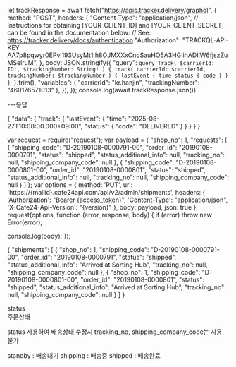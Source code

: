 let trackResponse = await fetch("https://apis.tracker.delivery/graphql", {
  method: "POST",
  headers: {
    "Content-Type": "application/json",
    // Instructions for obtaining [YOUR_CLIENT_ID] and [YOUR_CLIENT_SECRET] can be found in the documentation below:
    // See: https://tracker.delivery/docs/authentication
    "Authorization": "TRACKQL-API-KEY AA7p8pqwyr0EPvi193UsyMt1:h8OJMXXxCnoSauHO5A3HGIihADIlW6fjszZuMSelruM",
  },
  body: JSON.stringify({
    "query": `query Track(
$carrierId: ID!,
$trackingNumber: String!
) {
track(
  carrierId: $carrierId,
  trackingNumber: $trackingNumber
) {
  lastEvent {
    time
    status {
      code
    }
  }
}
}`.trim(),
    "variables": {
      "carrierId": "kr.hanjin",
      "trackingNumber": "460176571013"
    },
  }),
});
console.log(await trackResponse.json())

---응답

{
  "data": {
    "track": {
      "lastEvent": {
        "time": "2025-08-27T10:08:00.000+09:00",
        "status": {
          "code": "DELIVERED"
        }
      }
    }
  }
}


var request = require("request");
var payload = {
    "shop_no": 1,
    "requests": [
        {
            "shipping_code": "D-20190108-0000791-00",
            "order_id": "20190108-0000791",
            "status": "shipped",
            "status_additional_info": null,
            "tracking_no": null,
            "shipping_company_code": null
        },
        {
            "shipping_code": "D-20190108-0000801-00",
            "order_id": "20190108-0000801",
            "status": "shipped",
            "status_additional_info": null,
            "tracking_no": null,
            "shipping_company_code": null
        }
    ]
};
var options = { method: 'PUT',
  url: 'https://{mallid}.cafe24api.com/api/v2/admin/shipments',
  headers: {
    'Authorization': "Bearer {access_token}",
    'Content-Type': "application/json",
    'X-Cafe24-Api-Version': "{version}"
  },
  body: payload,
  json: true
};
request(options, function (error, response, body) {
  if (error) throw new Error(error);
  
  console.log(body);
});

{
    "shipments": [
        {
            "shop_no": 1,
            "shipping_code": "D-20190108-0000791-00",
            "order_id": "20190108-0000791",
            "status": "shipped",
            "status_additional_info": "Arrived at Sorting Hub",
            "tracking_no": null,
            "shipping_company_code": null
        },
        {
            "shop_no": 1,
            "shipping_code": "D-20190108-0000801-00",
            "order_id": "20190108-0000801",
            "status": "shipped",
            "status_additional_info": "Arrived at Sorting Hub",
            "tracking_no": null,
            "shipping_company_code": null
        }
    ]
}

status	
주문상태

status 사용하여 배송상태 수정시 tracking_no, shipping_company_code는 사용 불가

standby : 배송대기
shipping : 배송중
shipped : 배송완료